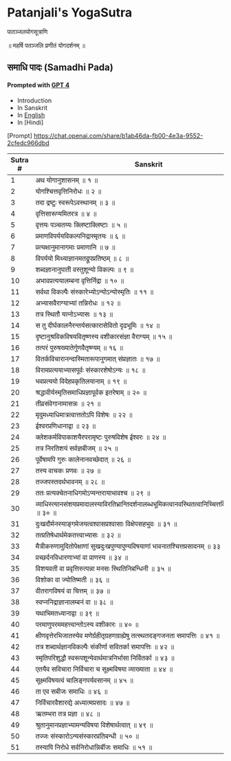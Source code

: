 # Patanjali's YogaSutra 
पातञ्जलयोगसूत्राणि 

॥ महर्षि पतञ्जलि प्रणीतं योगदर्शनम् ॥

## समाधि पादः (Samadhi Pada) 

#### Prompted with [GPT 4][OpenAi] 
- Introduction
- In Sanskrit
- In [English][English gitlink]
- In [Hindi]

[Prompt] <https://chat.openai.com/share/b1ab46da-fb00-4e3a-9552-2cfedc966dbd>
 
| Sutra # | Sanskrit |
| ------ | ------ |
| 1 | अथ योगानुशासनम् ॥ १ ॥ | 
| 2 | योगश्चित्तवृत्तिनिरोधः ॥ २ ॥ | 
| 3 | तदा द्रष्टुः स्वरूपेऽवस्थानम् ॥ ३ ॥ | 
| 4 | वृत्तिसारूप्यमितरत्र ॥ ४ ॥ | 
| 5 | वृत्तयः पञ्चतय्यः क्लिष्टाक्लिष्टाः ॥ ५ ॥ | 
| 6 | प्रमाणविपर्ययविकल्पनिद्रास्मृतयः ॥ ६ ॥ | 
| 7 | प्रत्यक्षानुमानागमाः प्रमाणानि ॥ ७ ॥ | 
| 8 | विपर्ययो मिथ्याज्ञानमतद्रूपप्रतिष्ठम् ॥ ८ ॥ | 
| 9 | शब्दज्ञानानुपाती वस्तुशून्यो विकल्पः ॥ ९ ॥ |  
| 10 | अभावप्रत्ययालम्बना वृत्तिर्निद्रा ॥ १० ॥ | 
| 11 | सर्वथा विकल्पैः संस्कारेभ्योऽन्योऽन्योस्मृतिः ॥ ११ ॥ |
| 12 | अभ्यासवैराग्याभ्यां तन्निरोधः ॥ १२ ॥ |
| 13 | तत्र स्थितौ यत्नोऽभ्यासः ॥ १३ ॥ |
| 14 | स तु दीर्घकालनैरन्तर्यसत्कारासेवितो दृढभूमिः ॥ १४ ॥ |
| 15 | दृष्टानुश्रविकविषयवितृष्णस्य वशीकारसंज्ञा वैराग्यम् ॥ १५ ॥ |
| 16 | तत्परं पुरुषख्यातेर्गुणवैतृष्ण्यम् ॥ १६ ॥ |
| 17 | वितर्कविचारानन्दास्मितारूपानुगमात् संप्रज्ञातः ॥ १७ ॥ |
| 18 | विरामप्रत्ययाभ्यासपूर्वः संस्कारशेषोऽन्यः ॥ १८ ॥ |
| 19 | भवप्रत्ययो विदेहप्रकृतिलयानाम् ॥ १९ ॥ |
| 20 | श्रद्धावीर्यस्मृतिसमाधिप्रज्ञापूर्वक इतरेषाम् ॥ २० ॥ |
| 21 | तीव्रसंवेगानामासन्नः ॥ २१ ॥ |
| 22 | मृदुमध्याधिमात्रत्वात्ततोऽपि विशेषः ॥ २२ ॥ |
| 23 | ईश्वरप्रणिधानाद्वा ॥ २३ ॥ |
| 24 | क्लेशकर्मविपाकाशयैरपरामृष्टः पुरुषविशेष ईश्वरः ॥ २४ ॥ |
| 25 | तत्र निरतिशयं सर्वज्ञबीजम् ॥ २५ ॥ |
| 26 | पूर्वेषामपि गुरुः कालेनानवच्छेदात् ॥ २६ ॥ |
| 27 | तस्य वाचकः प्रणवः ॥ २७ ॥ |
| 28 | तज्जपस्तदर्थभावनम् ॥ २८ ॥ |
| 29 | ततः प्रत्यक्चेतनाधिगमोऽप्यन्तरायाभावश्च ॥ २९ ॥ |
| 30 | व्याधिस्त्यानसंशयप्रमादालस्याविरतिभ्रान्तिदर्शनालब्धभूमिकत्वानवस्थितत्वानिच्चित्तविक्षेपास्तेऽन्तरायाः ॥ ३० ॥ |
| 31 | दुःखदौर्मनस्याङ्गमेजयत्वश्वासप्रश्वासाः विक्षेपसहभुवः ॥ ३१ ॥ |
| 32 | तत्प्रतिषेधार्थमेकतत्त्वाभ्यासः ॥ ३२ ॥ |
| 33 | मैत्रीकरुणामुदितोपेक्षाणां सुखदुःखपुण्यापुण्यविषयाणां भावनातश्चित्तप्रसादनम् ॥ ३३ ॥ |
| 34 | प्रच्छर्दनविधारणाभ्यां वा प्राणस्य ॥ ३४ ॥ |
| 35 | विशयवती वा प्रवृत्तिरुत्पन्ना मनसः स्थितिनिबन्धिनी ॥ ३५ ॥ |
| 36 | विशोका वा ज्योतिष्मती ॥ ३६ ॥ |
| 37 | वीतरागविषयं वा चित्तम् ॥ ३७ ॥ |
| 38 | स्वप्ननिद्राज्ञानालम्बनं वा ॥ ३८ ॥ |
| 39 | यथाभिमतध्यानाद्वा ॥ ३९ ॥ |
| 40 | परमाणुपरममहत्त्वान्तोऽस्य वशीकारः ॥ ४० ॥ |
| 41 | क्षीणवृत्तेरभिजातस्येव मणेर्ग्रहीतृग्रहणग्राह्येषु तत्स्थतदङ्गजनता समापत्तिः ॥ ४१ ॥ |
| 42 | तत्र शब्दार्थज्ञानविकल्पैः संकीर्णा सवितर्का समापत्तिः ॥ ४२ ॥ |
| 43 | स्मृतिपरिशुद्धौ स्वरूपशून्येवार्थमात्रनिर्भासा निर्वितर्का ॥ ४३ ॥ |
| 44 | एतयैव सविचारा निर्विचारा च सूक्ष्मविषया व्याख्याता ॥ ४४ ॥ |
| 45 | सूक्ष्मविषयत्वं चालिङ्गपर्यवसानम् ॥ ४५ ॥ |
| 46 | ता एव सबीजः समाधिः ॥ ४६ ॥ |
| 47 | निर्विचारवैशारद्ये अध्यात्मप्रसादः ॥ ४७ ॥ |
| 48 | ऋतम्भरा तत्र प्रज्ञा ॥ ४८ ॥ |
| 49 | श्रुतानुमानप्रज्ञाभ्यामन्यविषया विशेषार्थत्वात् ॥ ४९ ॥ |
| 50 | तज्जः संस्कारोऽन्यसंस्कारप्रतिबन्धी ॥ ५० ॥ |
| 51 | तस्यापि निरोधे सर्वनिरोधान्निर्बीजः समाधिः ॥ ५१ ॥ |



[//]: # (Links list)

   [OpenAi]: <https://openai.com>
   [English gitlink]: <https://>
